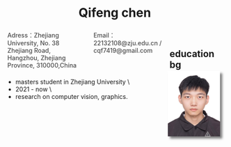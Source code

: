 # <center> Qifeng chen
<div style="float: left;display: flex;flex-wrap: wrap;width: 75%;justify-content: space-between;">
    <div style="width: 45%;font-weight: 500;color: #4c4c4c;font-size: 14px;margin: 5px;">Adress：Zhejiang University, 
        No. 38 Zhejiang Road, 
        Hangzhou, Zhejiang Province,
        310000,China</div>
    <div style="width: 45%;font-weight: 500;color: #4c4c4c;font-size: 14px;margin: 5px;">Email：22132108@zju.edu.cn / cqf7419@gmail.com</div>
</div>
<div>
    <div style="float: right;margin-right: 10px;">
        <img src="./照片.jpg" width="120px" height="150px" style="box-shadow: 5px 5px 5px rgba(0,0,0,.5);">
    </div>
</div>

<br />


## education bg
- masters student in Zhejiang University \
- 2021 - now \
- research on computer vision, graphics. 

